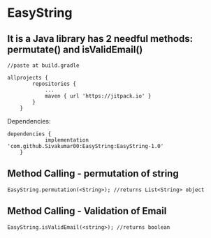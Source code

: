 # EasyString

## It is a Java library has 2 needful methods: permutate() and isValidEmail()

```
//paste at build.gradle

allprojects {
		repositories {
			...
			maven { url 'https://jitpack.io' }
		}
	}
```
Dependencies:
```
dependencies {
	        implementation 'com.github.Sivakumar00:EasyString:EasyString-1.0'
	}
```
## Method Calling - permutation of string
```
EasyString.permutation(<String>); //returns List<String> object
```
## Method Calling - Validation of Email
```
EasyString.isValidEmail(<string>); //returns boolean
```
